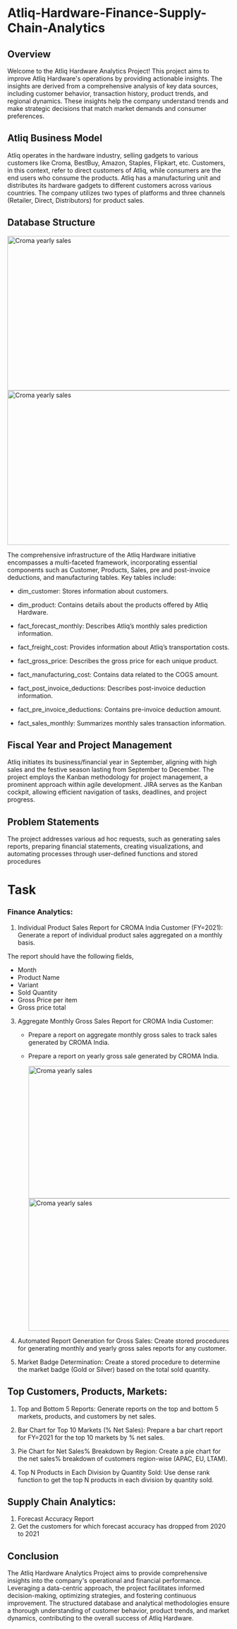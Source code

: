 # Atliq-Hardware-Finance-Supply-Chain-Analytics

## Overview


Welcome to the Atliq Hardware Analytics Project! This project aims to improve Atliq Hardware's operations by providing actionable insights. The insights are derived from a comprehensive analysis of key data sources, including customer behavior, transaction history, product trends, and regional dynamics. These insights help the company understand trends and make strategic decisions that match market demands and consumer preferences.

## Atliq Business Model


Atliq operates in the hardware industry, selling gadgets to various customers like Croma, BestBuy, Amazon, Staples, Flipkart, etc. Customers, in this context, refer to direct customers of Atliq, while consumers are the end users who consume the products. Atliq has a manufacturing unit and distributes its hardware gadgets to different customers across various countries. The company utilizes two types of platforms and three channels (Retailer, Direct, Distributors) for product sales.




## Database Structure


 <img src="https://github.com/sahooraghunath/Atliq-Hardware-Finance-Supply-Chain-Analytics-Using-MySQL/assets/119792506/34a8956b-d352-441a-8687-35f41b6efb22.png" alt="Croma yearly sales" height="350" width="600">


 <img src="https://github.com/sahooraghunath/Atliq-Hardware-Finance-Supply-Chain-Analytics-Using-MySQL/assets/119792506/87b97ea4-2542-46d6-b1e6-338d916c7529.png" alt="Croma yearly sales" height="350" width="600">


The comprehensive infrastructure of the Atliq Hardware initiative encompasses a multi-faceted framework, incorporating essential components such as Customer, Products, Sales, pre and post-invoice deductions, and manufacturing tables. Key tables include:

* dim_customer: Stores information about customers.

* dim_product: Contains details about the products offered by Atliq Hardware.

* fact_forecast_monthly: Describes Atliq’s monthly sales prediction information.

* fact_freight_cost: Provides information about Atliq’s transportation costs.

* fact_gross_price: Describes the gross price for each unique product.

* fact_manufacturing_cost: Contains data related to the COGS amount.

* fact_post_invoice_deductions: Describes post-invoice deduction information.

* fact_pre_invoice_deductions: Contains pre-invoice deduction amount.

* fact_sales_monthly: Summarizes monthly sales transaction information.

## Fiscal Year and Project Management
Atliq initiates its business/financial year in September, aligning with high sales and the festive season lasting from September to December. The project employs the Kanban methodology for project management, a prominent approach within agile development. JIRA serves as the Kanban cockpit, allowing efficient navigation of tasks, deadlines, and project progress.

## Problem Statements


The project addresses various ad hoc requests, such as generating sales reports, preparing financial statements, creating visualizations, and automating processes through user-defined functions and stored procedures

# Task


### Finance Analytics:

1. Individual Product Sales Report for CROMA India Customer (FY=2021): Generate a report of individual product sales aggregated on a monthly basis.
   
  The report should have the following fields,
  *	Month
  *	Product Name
  *	Variant
  *	Sold Quantity
  *	Gross Price per item
  *	Gross price total


3. Aggregate Monthly Gross Sales Report for CROMA India Customer:
   * Prepare a report on aggregate monthly gross sales to track sales generated by CROMA India.
   * Prepare a report on yearly gross sale generated by CROMA India.


     <img src="https://github.com/Raghunaths834/Atliq-Hardware-Finance-Supply-Chain-Analytics/assets/119792506/ff977695-7324-4602-b624-00b1f8a03256.png" alt="Croma yearly sales" height="300" width="600">

     <img src="https://github.com/Raghunaths834/Atliq-Hardware-Finance-Supply-Chain-Analytics/assets/119792506/2ae3b58f-1e9c-407d-879a-1117fce23617.png" alt="Croma yearly sales" height="300" width="500">




    



5. Automated Report Generation for Gross Sales: Create stored procedures for generating monthly and yearly gross sales reports for any customer.
       
6. Market Badge Determination: Create a stored procedure to determine the market badge (Gold or Silver) based on the total sold quantity.

## Top Customers, Products, Markets:

1. Top and Bottom 5 Reports: Generate reports on the top and bottom 5 markets, products, and customers by net sales.

3. Bar Chart for Top 10 Markets (% Net Sales): Prepare a bar chart report for FY=2021 for the top 10 markets by % net sales.

4. Pie Chart for Net Sales% Breakdown by Region: Create a pie chart for the net sales% breakdown of customers region-wise (APAC, EU, LTAM).

5. Top N Products in Each Division by Quantity Sold: Use dense rank function to get the top N products in each division by quantity sold.

## Supply Chain Analytics:
1. Forecast Accuracy Report
2. Get the customers for which forecast accuracy has dropped from 2020 to 2021
## Conclusion
The Atliq Hardware Analytics Project aims to provide comprehensive insights into the company's operational and financial performance. Leveraging a data-centric approach, the project facilitates informed decision-making, optimizing strategies, and fostering continuous improvement. The structured database and analytical methodologies ensure a thorough understanding of customer behavior, product trends, and market dynamics, contributing to the overall success of Atliq Hardware.
